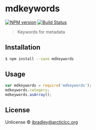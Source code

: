 # mdkeywords
[![NPM version](https://badge.fury.io/js/mdkeywords.svg)](https://npmjs.org/package/mdkeywords)
[![Build Status](https://travis-ci.org/adiwg/mdKeywords.svg?branch=master)](https://travis-ci.org/adiwg/mdKeywords)

> Keywords for metadata

## Installation

```sh
$ npm install --save mdkeywords
```

## Usage

```javascript
var mdkeywords = require('mdkeywords');
mdkeywords.category;
mdkeywords.asArray();
```

## License

Unlicense © [jbradley@arcticlcc.org](https://github.com/jlblcc)
